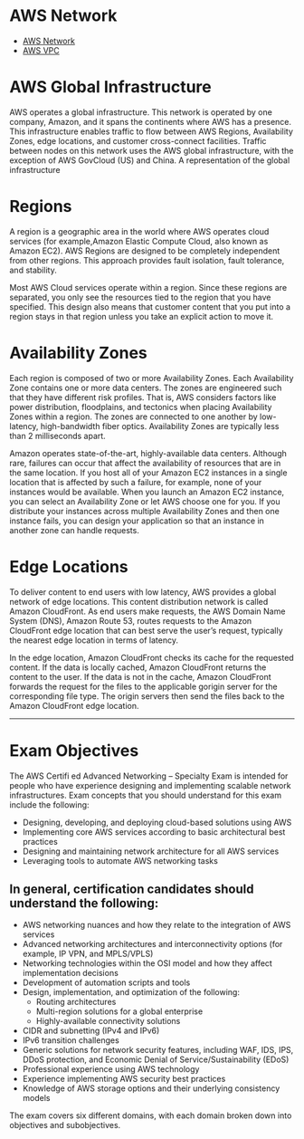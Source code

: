 # AWS Network

* [AWS Network](https://www.youtube.com/watch?v=hiKPPy584Mg)
* [AWS VPC](https://www.youtube.com/watch?v=LX5lHYGFcnA)

# AWS Global Infrastructure
AWS operates a global infrastructure. This network is operated by one company, Amazon, and it spans the continents where AWS has a presence. This infrastructure enables traffic to flow between AWS Regions, Availability Zones, edge locations, and customer cross-connect facilities. Traffic between nodes on this network uses the AWS global infrastructure, with the exception of AWS GovCloud (US) and China. A representation of the global infrastructure

# Regions
A region is a geographic area in the world where AWS operates cloud services (for example,Amazon Elastic Compute Cloud, also known as Amazon EC2). AWS Regions are designed to be completely independent from other regions. This approach provides fault isolation, fault tolerance, and stability.

Most AWS Cloud services operate within a region. Since these regions are separated, you only see the resources tied to the region that you have specified. This design also means that customer content that you put into a region stays in that region unless you take an explicit action to move it.

# Availability Zones
Each region is composed of two or more Availability Zones. Each Availability Zone contains one or more data centers. The zones are engineered such that they have different risk profiles. That is, AWS considers factors like power distribution, floodplains, and tectonics when placing Availability Zones within a region. The zones are connected to one another by low-latency, high-bandwidth fiber optics. Availability Zones are typically less than 2 milliseconds apart.

Amazon operates state-of-the-art, highly-available data centers. Although rare, failures can occur that affect the availability of resources that are in the same location. If you host all of your Amazon EC2 instances in a single location that is affected by such a failure, for example, none of your instances would be available. When you launch an Amazon EC2 instance, you can select an Availability Zone or let AWS choose one for you. If you distribute your instances across multiple Availability Zones and then one instance fails, you can design your application so that an instance in another zone can handle requests.

# Edge Locations
To deliver content to end users with low latency, AWS provides a global network of edge locations. This content distribution network is called Amazon CloudFront. As end users make requests, the AWS Domain Name System (DNS), Amazon Route 53, routes requests to the Amazon CloudFront edge location that can best serve the user’s request, typically the nearest edge location in terms of latency.

In the edge location, Amazon CloudFront checks its cache for the requested content. If the data is locally cached, Amazon CloudFront returns the content to the user. If the data is not in the cache, Amazon CloudFront forwards the request for the files to the applicable gorigin server for the corresponding file type. The origin servers then send the files back to
the Amazon CloudFront edge location.

-------------------------------------------------------------------------------
# Exam Objectives

The AWS Certifi ed Advanced Networking – Specialty Exam is intended for people who have experience designing and implementing scalable network infrastructures. Exam concepts that you should understand for this exam include the following:

* Designing, developing, and deploying cloud-based solutions using AWS
* Implementing core AWS services according to basic architectural best practices
* Designing and maintaining network architecture for all AWS services
* Leveraging tools to automate AWS networking tasks

## In general, certification candidates should understand the following:
* AWS networking nuances and how they relate to the integration of AWS services
* Advanced networking architectures and interconnectivity options (for example, IP VPN, and MPLS/VPLS)
* Networking technologies within the OSI model and how they affect implementation decisions
* Development of automation scripts and tools
* Design, implementation, and optimization of the following:
  - Routing architectures
  - Multi-region solutions for a global enterprise
  - Highly-available connectivity solutions
* CIDR and subnetting (IPv4 and IPv6)
* IPv6 transition challenges
* Generic solutions for network security features, including WAF, IDS, IPS, DDoS protection, and Economic Denial of Service/Sustainability (EDoS)
* Professional experience using AWS technology
* Experience implementing AWS security best practices
* Knowledge of AWS storage options and their underlying consistency models

The exam covers six different domains, with each domain broken down into objectives
and subobjectives.

